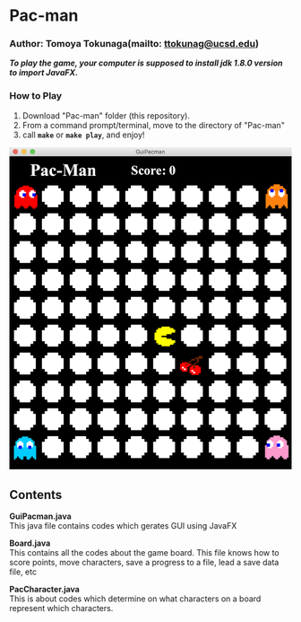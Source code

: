 # Pac-man
### Author: Tomoya Tokunaga(mailto: ttokunag@ucsd.edu)

***To play the game, your computer is supposed to install jdk 1.8.0 version to import JavaFX.***

### How to Play
1. Download "Pac-man" folder (this repository).
2. From a command prompt/terminal, move to the directory of "Pac-man"
3. call **`make`** or **`make play`**, and enjoy!

<img src="https://github.com/ttokunag/Pac-man/blob/master/image/PlayImage.png" width="550">

## Contents
**GuiPacman.java**<br>
This java file contains codes which gerates GUI using JavaFX

**Board.java**<br>
This contains all the codes about the game board. This file knows how to score points, move characters,
save a progress to a file, lead a save data file, etc

**PacCharacter.java**<br>
This is about codes which determine on what characters on a board represent which characters.
